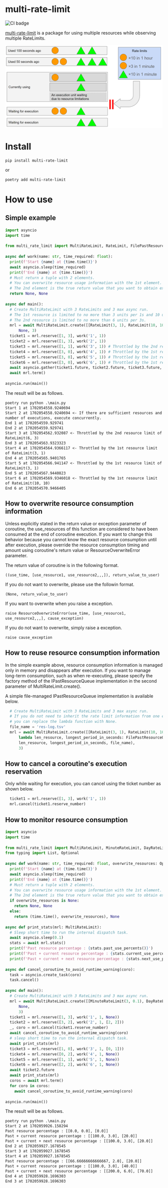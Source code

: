 multi-rate-limit
================

![CI badge](https://github.com/largetownsky/multi-rate-limit/actions/workflows/python-package.yml/badge.svg)

[multi-rate-limit](https://largetownsky.github.io/multi-rate-limit/) is a package for using multiple resources while observing multiple RateLimits.

![multi-rate-limit image](https://raw.githubusercontent.com/largetownsky/multi-rate-limit/main/multi-rate-limit.png)

# Install

```
pip install multi-rate-limit
```
or
```
poetry add multi-rate-limit
```

# How to use

## Simple example

```py:main.py
import asyncio
import time

from multi_rate_limit import MultiRateLimit, RateLimit, FilePastResourceQueue

async def work(name: str, time_required: float):
  print(f'Start {name} at {time.time()}')
  await asyncio.sleep(time_required)
  print(f'End {name} at {time.time()}')
  # Must return a tuple with 2 elements.
  # You can overwrite resource usage information with the 1st element.
  # The 2nd element is the true return value that you want to obtain externally.
  return None, None

async def main():
  # Create MultiRateLimit with 3 RateLimits and 3 max async run.
  # The 1st resource is limited to no more than 3 units per 1s and 10 units in 10s.
  # The 2nd resource is limited to no more than 6 units per 3s.
  mrl = await MultiRateLimit.create([[RateLimit(3, 1), RateLimit(10, 10)], [RateLimit(6, 3)]],
      None, 3)
  ticket1 = mrl.reserve([1, 3], work('1', 1))
  ticket2 = mrl.reserve([1, 3], work('2', 1))
  ticket3 = mrl.reserve([1, 1], work('3', 1)) # Throttled by the 2nd resource limit of RateLimit(6, 3)
  ticket4 = mrl.reserve([3, 0], work('4', 1)) # Throttled by the 1st resource limit of RateLimit(3, 1)
  ticket5 = mrl.reserve([3, 0], work('5', 1)) # Throttled by the 1st resource limit of RateLimit(3, 1)
  ticket6 = mrl.reserve([3, 0], work('6', 1)) # Throttled by the 1st resource limit of RateLimit(10, 10)
  await asyncio.gather(ticket1.future, ticket2.future, ticket3.future, ticket4.future, ticket5.future, ticket6.future)
  await mrl.term()

asyncio.run(main())
```
The result will be as follows.
```
poetry run python .\main.py
Start 1 at 1702054558.9240694
Start 2 at 1702054558.9240694 <- If there are sufficient resources and number of executions, execute concurrently.
End 1 at 1702054559.929741
End 2 at 1702054559.929741
Start 3 at 1702054562.932087 <- Throttled by the 2nd resource limit of RateLimit(6, 3)
End 3 at 1702054563.9323323
Start 4 at 1702054564.9366117 <- Throttled by the 1st resource limit of RateLimit(3, 1)
End 4 at 1702054565.9401765
Start 5 at 1702054566.941147 <- Throttled by the 1st resource limit of RateLimit(3, 1)
End 5 at 1702054567.9440823
Start 6 at 1702054569.9346018 <- Throttled by the 1st resource limit of RateLimit(10, 10)
End 6 at 1702054570.9466405
```

## How to overwrite resource consumption information

Unless explicitly stated in the return value or exception parameter of coroutine,
the use_resources of this function are considered to have been consumed at the end of coroutine execution.
If you want to change this behavior because you cannot know the exact resource consumption until after execution,
please override the resource consumption timing and amount using coroutine's return value or ResourceOverwriteError parameter.

The return value of coroutine is in the following format.
```
((use_time, [use_resource1, use_resource2,,,]), return_value_to_user)
```
If you do not want to overwrite, please use the followin format.
```
(None, return_value_to_user)
```

If you want to overwrite when you raise a exception.
```
raise ResourceOverwriteError(use_time, [use_resource1, use_resource2,,,], cause_exception)
```
If you do not want to overwrite, simply raise a exception.
```
raise cause_exception
```

## How to reuse resource consumption information

In the simple example above, resource consumption information is managed only in memory and disappears after execution.
If you want to manage long-term consumption, such as when re-executing,
please specify the factory method of the IPastResourceQueue implementation in the second parameter of MultiRateLimit.create().

A simple file-managed IPastResourceQueue implementation is available below.
```py
  # Create MultiRateLimit with 3 RateLimits and 3 max async run.
  # If you do not need to inherit the rate limit information from one execution to another via a file,
  # you can replace the lambda function with None.
  file_name = 'res-log.tsv'
  mrl = await MultiRateLimit.create([[RateLimit(3, 1), RateLimit(10, 10)], [RateLimit(6, 3)]],
      lambda len_resource, longest_period_in_seconds: FilePastResourceQueue.create(
      len_resource, longest_period_in_seconds, file_name),
      3)
```

## How to cancel a coroutine's execution reservation

Only while waiting for execution, you can cancel using the ticket number as shown below.
```py
  ticket1 = mrl.reserve([1, 3], work('1', 1))
  mrl.cancel(ticket1.reserve_number)
```

## How to monitor resource consumption

```py:main.py
import asyncio
import time

from multi_rate_limit import MultiRateLimit, MinuteRateLimit, DayRateLimit, FilePastResourceQueue
from typing import List, Optional

async def work(name: str, time_required: float, overwrite_resources: Optional[List[int]]):
  print(f'Start {name} at {time.time()}')
  await asyncio.sleep(time_required)
  print(f'End {name} at {time.time()}')
  # Must return a tuple with 2 elements.
  # You can overwrite resource usage information with the 1st element.
  # The 2nd element is the true return value that you want to obtain externally.
  if overwrite_resources is None:
    return None, None
  else:
    return (time.time(), overwrite_resources), None

async def print_stats(mrl: MultiRateLimit):
  # Sleep short time to run the internal dispatch task.
  await asyncio.sleep(0.1)
  stats = await mrl.stats()
  print(f'Past resource percentage : {stats.past_use_percents()}')
  print(f'Past + current resource percentage : {stats.current_use_percents()}')
  print(f'Past + current + next resource percentage : {stats.next_use_percents()}')

async def cancel_coroutine_to_avoid_runtime_warning(coro):
  task = asyncio.create_task(coro)
  task.cancel()

async def main():
  # Create MultiRateLimit with 3 RateLimits and 3 max async run.
  mrl = await MultiRateLimit.create([[MinuteRateLimit(3, 0.1), DayRateLimit(100)], [MinuteRateLimit(10)]],
      None,
      3)
  ticket1 = mrl.reserve([1, 3], work('1', 1, None))
  ticket2 = mrl.reserve([3, 2], work('2', 1, [2, 2]))
  _, coro = mrl.cancel(ticket1.reserve_number)
  await cancel_coroutine_to_avoid_runtime_warning(coro)
  # sleep short time to run the internal dispatch task.
  await print_stats(mrl)
  ticket3 = mrl.reserve([1, 0], work('3', 1, [0, 1]))
  ticket4 = mrl.reserve([0, 2], work('4', 1, None))
  ticket5 = mrl.reserve([1, 1], work('5', 1, None))
  ticket6 = mrl.reserve([2, 2], work('6', 1, None))
  await ticket2.future
  await print_stats(mrl)
  coros = await mrl.term()
  for coro in coros:
    await cancel_coroutine_to_avoid_runtime_warning(coro)

asyncio.run(main())
```
The result will be as follows.
```
poetry run python .\main.py
Start 2 at 1702059926.158294
Past resource percentage : [[0.0, 0.0], [0.0]]
Past + current resource percentage : [[100.0, 3.0], [20.0]]
Past + current + next resource percentage : [[100.0, 3.0], [20.0]]
End 2 at 1702059927.1678545
Start 3 at 1702059927.1678545
Start 4 at 1702059927.1678545
Past resource percentage : [[66.66666666666667, 2.0], [20.0]]
Past + current resource percentage : [[100.0, 3.0], [40.0]]
Past + current + next resource percentage : [[200.0, 6.0], [70.0]]
End 4 at 1702059928.1696303
End 3 at 1702059928.1696303
```
